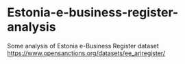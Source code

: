 # Estonia-e-business-register-analysis
Some analysis of Estonia e-Business Register dataset https://www.opensanctions.org/datasets/ee_ariregister/
